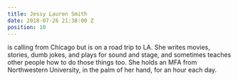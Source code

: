 ```yaml
---
title: Jessy Lauren Smith
date: 2018-07-26 21:38:00 Z
position: 10
---
```


is calling from Chicago but is on a road trip to LA. She writes movies, stories, dumb jokes, and plays for sound and stage, and sometimes teaches other people how to do those things too. She holds an MFA from Northwestern University, in the palm of her hand, for an hour each day.

